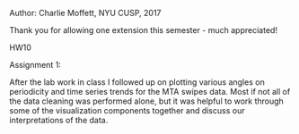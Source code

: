 Author: Charlie Moffett, NYU CUSP, 2017

Thank you for allowing one extension this semester - much appreciated!

HW10

Assignment 1:

After the lab work in class I followed up on plotting various angles on periodicity and time series trends for the MTA swipes data. Most if not all of the data cleaning was performed alone, but it was helpful to work through some of the visualization components together and discuss our interpretations of the data.
